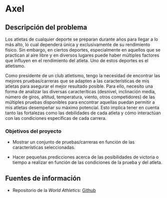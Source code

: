 # Axel

## Descripción del problema

Los atletas de cualquier deporte se preparan durante años para llegar a lo más alto, lo cual dependerá única y exclusivamente de su rendimiento físico. Sin embargo, en ciertos deportes, especialmente en aquellos que se practican al aire libre y en diversos lugares puede haber múltiples factores que influyen en el rendimiento del atleta. Uno de estos deportes es el atletismo.

Como presidente de un club atletismo, tengo la necesidad de encontrar las mejores pruebas/carreras que se adapten a las características de mis atletas para asegurar el mejor resultado posible. Para ello, necesito una forma de analizar las diversas caracteríticas (desnivel, inclinación media, número de giros, altitud, temperatura, viento, otros competidores) de las múltiples pruebas disponibles para encontrar aquellas puedan permitir a mis atletas desempeñar su máximo potencial. Esto implica tener en cuenta tanto las fortalezas como las debilidades de cada atleta y cómo interactúan con las condiciones específicas de cada carrera.

### Objetivos del proyecto

- Mostrar un conjunto de pruebas/carreras en función de las características seleccionadas.

- Hacer pequeñas predicciones acerca de las posibilidades de victoria o tiempo a realizar en función de las condiciones de la prueba y del atleta.

## Fuentes de información

- Repositorio de la *World Athletics*: [Github](https://github.com/thomascamminady/world-athletics-database/tree/main)
